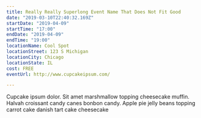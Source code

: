 ```yaml
---
title: Really Really Superlong Event Name That Does Not Fit Good
date: "2019-03-10T22:40:32.169Z"
startDate: "2019-04-09"
startTime: "17:00"
endDate: "2019-04-09"
endTime: "19:00"
locationName: Cool Spot
locationStreet: 123 S Michigan
locationCity: Chicago
locationState: IL
cost: FREE
eventUrl: http://www.cupcakeipsum.com/

---
```


Cupcake ipsum dolor. Sit amet marshmallow topping cheesecake muffin. Halvah croissant candy canes bonbon candy. Apple pie jelly beans topping carrot cake danish tart cake cheesecake